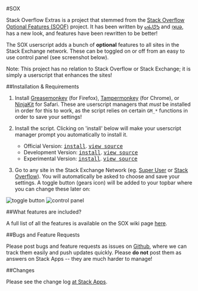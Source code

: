 #SOX

Stack Overflow Extras is a project that stemmed from the [Stack Overflow Optional Features (SOOF)](https://github.com/shu8/Stack-Overflow-Optional-Features) project. It has been written by [ᔕᖺᘎᕊ](https://stackexchange.com/users/4337810/) and [ᴉʞuǝ](https://stackoverflow.com/users/1454538/), has a new look, and features have been rewritten to be better!

The SOX userscript adds a bunch of **optional** features to all sites in the Stack Exchange network. These can be toggled on or off from an easy to use control panel (see screenshot below).

Note: This project has no relation to Stack Overflow or Stack Exchange; it is simply a userscript that enhances the sites!

##Installation & Requirements

1. Install [Greasemonkey](http://www.greasespot.net/) (for Firefox), [Tampermonkey](http://tampermonkey.net/) (for Chrome), or [NinjaKit](https://github.com/os0x/NinjaKit) for Safari. These are userscript managers that *must* be installed in order for this to work, as the script relies on certain `GM_*` functions in order to save your settings!
2. Install the script. Clicking on 'install' below will make your userscript manager prompt you automatically to install it.
    
    - Official Version: <kbd>[install](https://github.com/soscripted/sox/raw/v1.0.2/sox.user.js)</kbd>. <kbd>[view source](https://github.com/soscripted/sox/blob/v1.0.2/sox.user.js)</kbd>
    - Development Version: <kbd>[install](https://github.com/soscripted/sox/raw/dev/sox.user.js)</kbd>. <kbd>[view source](https://github.com/soscripted/sox/blob/dev/sox.user.js)</kbd>
    - Experimental Version: <kbd>[install](https://github.com/soscripted/sox/raw/experimental/sox.user.js)</kbd>. <kbd>[view source](https://github.com/soscripted/sox/blob/experimental/sox.user.js)</kbd>
    
3. Go to any site in the Stack Exchange Network (eg. [Super User](http://superuser.com/) or [Stack Overflow](http://stackoverflow.com/)). You will automatically be asked to choose and save your settings. A toggle button (gears icon) will be added to your topbar where you can change these later on: 

![toggle button](http://i.stack.imgur.com/4aaaM.png)
![control panel](http://i.stack.imgur.com/Bijmr.png)

##What features are included?

A full list of all the features is available on the SOX wiki page [here](https://github.com/soscripted/sox/wiki/Features).

##Bugs and Feature Requests

Please post bugs and feature requests as issues on [Github](https://github.com/soscripted/sox), where we can track them easily and push updates quickly. Please **do not** post them as answers on Stack Apps -- they are much harder to manage!

##Changes

Please see the change log [at Stack Apps](http://stackapps.com/a/6358).

